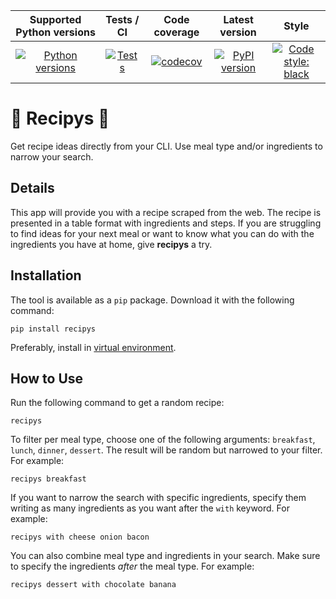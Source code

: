 Supported Python versions | Tests / CI | Code coverage | Latest version | Style
:----: | :----: | :----: | :----: | :----:
[![Python versions](https://img.shields.io/pypi/pyversions/recipys.svg)](https://img.shields.io/pypi/pyversions/recipys) | [![Tests](https://github.com/gmso/recipys/actions/workflows/python-package.yml/badge.svg)](https://github.com/gmso/recipys/actions/workflows/python-package.yml) | [![codecov](https://codecov.io/gh/gmso/recipys/branch/main/graph/badge.svg?token=JE5VWN9HTN)](https://codecov.io/gh/gmso/recipys) | [![PyPI version](https://badge.fury.io/py/recipys.svg)](https://badge.fury.io/py/recipys) | [![Code style: black](https://img.shields.io/badge/code%20style-black-000000.svg)](https://github.com/psf/black)



# 🍲 Recipys 🍲
Get recipe ideas directly from your CLI. Use meal type and/or ingredients to narrow your search.

## Details
This app will provide you with a recipe scraped from the web. The recipe is presented in a table format with ingredients and steps. If you are struggling to find ideas for your next meal or want to know what you can do with the ingredients you have at home, give **recipys** a try.

## Installation
The tool is available as a `pip` package. Download it with the following command:
```
pip install recipys
```

Preferably, install in [virtual environment](https://docs.python.org/3/library/venv.html).

## How to Use
Run the following command to get a random recipe:
```
recipys
```

To filter per meal type, choose one of the following arguments: `breakfast`, `lunch`, `dinner`, `dessert`. The result will be random but narrowed to your filter. For example:
```
recipys breakfast
```

If you want to narrow the search with specific ingredients, specify them writing as many ingredients as you want after the `with` keyword. For example:
```
recipys with cheese onion bacon
```

You can also combine meal type and ingredients in your search. Make sure to specify the ingredients *after* the meal type. For example:
```
recipys dessert with chocolate banana
```
